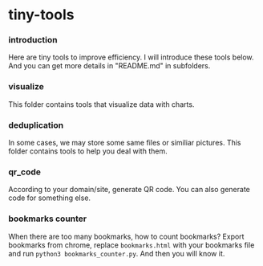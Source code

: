 # tiny-tools

### introduction
Here are tiny tools to improve efficiency. I will introduce these tools below. And you can get more details in "README.md" in subfolders.

### visualize
This folder contains tools that visualize data with charts.

### deduplication
In some cases, we may store some same files or similiar pictures. This folder contains tools to help you deal with them.

### qr_code
According to your domain/site, generate QR code. You can also generate code for something else.

### bookmarks counter
When there are too many bookmarks, how to count bookmarks? Export bookmarks from chrome, replace `bookmarks.html` with your bookmarks file and run `python3 bookmarks_counter.py`. And then you will know it.